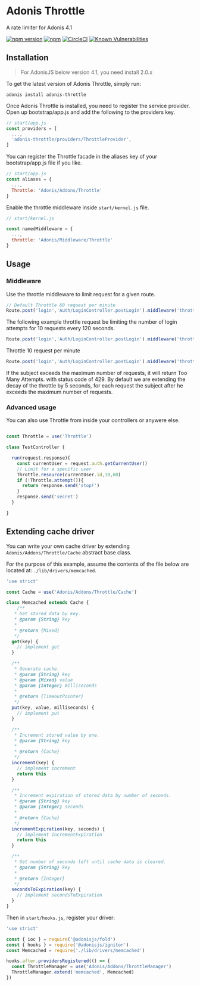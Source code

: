 # Adonis Throttle

A rate limiter for Adonis 4.1

[![npm version](https://badge.fury.io/js/adonis-throttle.svg)](https://badge.fury.io/js/adonis-throttle)
[![npm](https://img.shields.io/npm/dt/adonis-throttle.svg)](https://www.npmjs.com/package/adonis-throttle)
[![CircleCI](https://img.shields.io/circleci/project/github/masasron/adonis-throttle.svg)](https://circleci.com/gh/masasron/adonis-throttle)
[![Known Vulnerabilities](https://snyk.io/test/github/masasron/adonis-throttle/badge.svg?targetFile=package.json)](https://snyk.io/test/github/masasron/adonis-throttle?targetFile=package.json)

## Installation

> For AdonisJS below version 4.1, you need install 2.0.x

To get the latest version of Adonis Throttle, simply run:

```console
adonis install adonis-throttle
```

Once Adonis Throttle is installed, you need to register the service provider.
Open up bootstrap/app.js and add the following to the providers key.

```js
// start/app.js
const providers = [
  ...,
  'adonis-throttle/providers/ThrottleProvider',
]
```

You can register the Throttle facade in the aliases key of your bootstrap/app.js file if you like.

```js
// start/app.js
const aliases = {
  ...,
  Throttle: 'Adonis/Addons/Throttle'
}
```

Enable the throttle middleware inside `start/kernel.js` file.

```js
// start/kernel.js

const namedMiddleware = {
  ...,
  throttle: 'Adonis/Middleware/Throttle'
}
```

## Usage

### Middleware

Use the throttle middleware to limit request for a given route.

```js
// Default Throttle 60 request per minute
Route.post('login','Auth/LoginController.postLogin').middleware('throttle')
```

The following example throttle request be limiting the number of login attempts for 10 requests every 120 seconds.

```js
Route.post('login','Auth/LoginController.postLogin').middleware('throttle:10,120')
```

Throttle 10 request per minute

```js
Route.post('login','Auth/LoginController.postLogin').middleware('throttle:10')
```

If the subject exceeds the maximum number of requests, it will return Too Many Attempts. with status code of 429.
By default we are extending the decay of the throttle by 5 seconds, for each request the subject after he exceeds the maximum number of requests.

### Advanced usage

You can also use Throttle from inside your controllers or anywere else.

```js

const Throttle = use('Throttle')

class TestController {

  run(request,response){
    const currentUser = request.auth.getCurrentUser()
    // Limit for a specific user
    Throttle.resource(currentUser.id,10,60)
    if (!Throttle.attempt()){
      return response.send('stop!')
    }
    response.send('secret')
  }

}
```

## Extending cache driver

You can write your own cache driver by extending `Adonis/Addons/Throttle/Cache`
abstract base class.

For the purpose of this example, assume the contents of the file below are
located at: `./lib/drivers/memcached`.

```js
'use strict'

const Cache = use('Adonis/Addons/Throttle/Cache')

class Memcached extends Cache {
    /**
   * Get stored data by key.
   * @param {String} key
   *
   * @return {Mixed}
   */
  get(key) {
    // implement get
  }

  /**
   * Generate cache.
   * @param {String} key
   * @param {Mixed} value
   * @param {Integer} milliseconds
   *
   * @return {TimeoutPointer}
   */
  put(key, value, milliseconds) {
    // implement put
  }

  /**
   * Increment stored value by one.
   * @param {String} key
   *
   * @return {Cache}
   */
  increment(key) {
    // implement increment
    return this
  }

  /**
   * Increment expiration of stored data by number of seconds.
   * @param {String} key
   * @param {Integer} seconds
   *
   * @return {Cache}
   */
  incrementExpiration(key, seconds) {
    // implement incrementExpiration
    return this
  }

  /**
   * Get number of seconds left until cache data is cleared.
   * @param {String} key
   *
   * @return {Integer}
   */
  secondsToExpiration(key) {
    // implement secondsToExpiration
  }
}
```

Then in `start/hooks.js`, register your driver:

```js
'use strict'

const { ioc } = require('@adonisjs/fold')
const { hooks } = require('@adonisjs/ignitor')
const Memcached = require('./lib/drivers/memcached')

hooks.after.providersRegistered(() => {
  const ThrottleManager = use('Adonis/Addons/ThrottleManager')
  ThrottleManager.extend('memcached', Memcached)
})
```
